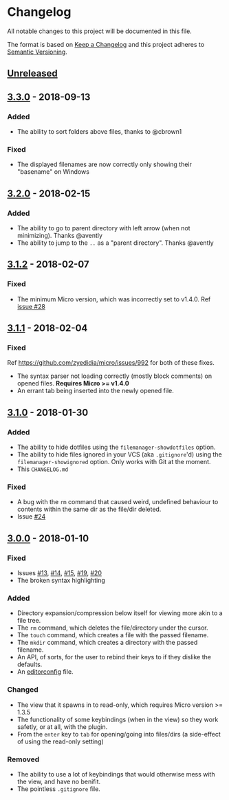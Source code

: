 # Changelog

All notable changes to this project will be documented in this file.

The format is based on [Keep a Changelog](http://keepachangelog.com/en/1.0.0/) and this project adheres to [Semantic Versioning](http://semver.org/spec/v2.0.0.html).

## [Unreleased]

## [3.3.0] - 2018-09-13

### Added

- The ability to sort folders above files, thanks to @cbrown1

### Fixed

- The displayed filenames are now correctly only showing their "basename" on Windows

## [3.2.0] - 2018-02-15

### Added

- The ability to go to parent directory with left arrow (when not minimizing). Thanks @avently
- The ability to jump to the `..` as a "parent directory". Thanks @avently

## [3.1.2] - 2018-02-07

### Fixed

- The minimum Micro version, which was incorrectly set to v1.4.0. Ref [issue #28](https://github.com/NicolaiSoeborg/filemanager-plugin/issues/28)

## [3.1.1] - 2018-02-04

### Fixed

Ref https://github.com/zyedidia/micro/issues/992 for both of these fixes.

- The syntax parser not loading correctly (mostly block comments) on opened files. **Requires Micro >= v1.4.0**
- An errant tab being inserted into the newly opened file.

## [3.1.0] - 2018-01-30

### Added

- The ability to hide dotfiles using the `filemanager-showdotfiles` option.
- The ability to hide files ignored in your VCS (aka `.gitignore`'d) using the `filemanager-showignored` option. Only works with Git at the moment.
- This `CHANGELOG.md`

### Fixed

- A bug with the `rm` command that caused weird, undefined behaviour to contents within the same dir as the file/dir deleted.
- Issue [#24](https://github.com/NicolaiSoeborg/filemanager-plugin/issues/24)

## [3.0.0] - 2018-01-10

### Fixed

- Issues [#13](https://github.com/NicolaiSoeborg/filemanager-plugin/issues/13), [#14](https://github.com/NicolaiSoeborg/filemanager-plugin/issues/14), [#15](https://github.com/NicolaiSoeborg/filemanager-plugin/issues/15), [#19](https://github.com/NicolaiSoeborg/filemanager-plugin/issues/19), [#20](https://github.com/NicolaiSoeborg/filemanager-plugin/issues/20)
- The broken syntax highlighting

### Added

- Directory expansion/compression below itself for viewing more akin to a file tree.
- The `rm` command, which deletes the file/directory under the cursor.
- The `touch` command, which creates a file with the passed filename.
- The `mkdir` command, which creates a directory with the passed filename.
- An API, of sorts, for the user to rebind their keys to if they dislike the defaults.
- An [editorconfig](http://editorconfig.org/) file.

### Changed

- The view that it spawns in to read-only, which requires Micro version >= 1.3.5
- The functionality of some keybindings (when in the view) so they work safetly, or at all, with the plugin.
- From the `enter` key to `tab` for opening/going into files/dirs (a side-effect of using the read-only setting)

### Removed

- The ability to use a lot of keybindings that would otherwise mess with the view, and have no benifit.
- The pointless `.gitignore` file.

[unreleased]: https://github.com/NicolaiSoeborg/filemanager-plugin/compare/v3.3.0...HEAD
[3.3.0]: https://github.com/NicolaiSoeborg/filemanager-plugin/compare/v3.2.0...v3.3.0
[3.2.0]: https://github.com/NicolaiSoeborg/filemanager-plugin/compare/v3.1.2...v3.2.0
[3.1.2]: https://github.com/NicolaiSoeborg/filemanager-plugin/compare/v3.1.1...v3.1.2
[3.1.1]: https://github.com/NicolaiSoeborg/filemanager-plugin/compare/v3.1.0...v3.1.1
[3.1.0]: https://github.com/NicolaiSoeborg/filemanager-plugin/compare/v3.0.0...v3.1.0
[3.0.0]: https://github.com/NicolaiSoeborg/filemanager-plugin/compare/v2.1.1...v3.0.0
